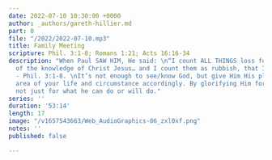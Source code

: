 ```yaml
---
date: 2022-07-10 10:30:00 +0000
author: _authors/gareth-hillier.md
part: 0
file: "/2022/2022-07-10.mp3"
title: Family Meeting
scripture: Phil. 3:1-8; Romans 1:21; Acts 16:16-34
description: "When Paul SAW HIM, He said: \n“I count ALL THINGS loss for the excellence
  of the knowledge of Christ Jesus… and I count them as rubbish, that I may GAIN Christ
  - Phil. 3:1-8. \nIt’s not enough to see/know God, but give Him His place in every
  area of your life and circumstance accordingly. By glorifying Him for who He is,
  not just for what he can do or will do."
series: ''
duration: '53:14'
length: 17
image: "/v1657543663/Web_AudioGraphics-06_zxl0xf.png"
notes: ''
published: false

---
```

